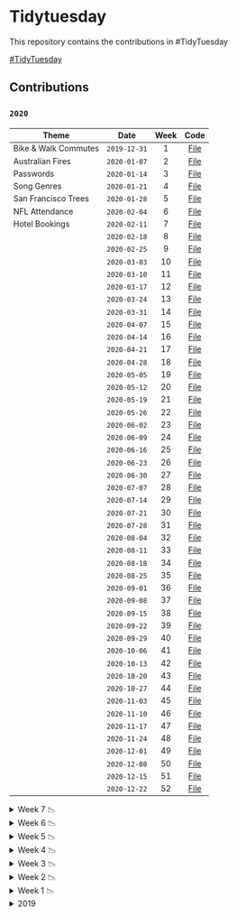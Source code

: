 
<!-- README.md is generated from README.Rmd. Please edit that file -->

# Tidytuesday

<!-- badges: start -->

<!-- badges: end -->

This repository contains the contributions in
\#TidyTuesday

<a href="https://github.com/rfordatascience/tidytuesday" target="_blank">\#TidyTuesday</a>

## Contributions

### `2020`

| Theme                |     Date     | Week |                                                Code                                                |
| -------------------- | :----------: | :--: | :------------------------------------------------------------------------------------------------: |
| Bike & Walk Commutes | `2019-12-31` |  1   |  <a href="https://duvancho321.github.io/Tidyuesday/Folder/2019/31-12-19" target="_blank">File</a>  |
| Australian Fires     | `2020-01-07` |  2   | <a href="https://duvancho321.github.io/Tidyuesday/Folder/2020/2020-01-07" target="_blank">File</a> |
| Passwords            | `2020-01-14` |  3   | <a href="https://duvancho321.github.io/Tidyuesday/Folder/2020/2020-01-14" target="_blank">File</a> |
| Song Genres          | `2020-01-21` |  4   | <a href="https://duvancho321.github.io/Tidyuesday/Folder/2020/2020-01-21" target="_blank">File</a> |
| San Francisco Trees  | `2020-01-28` |  5   | <a href="https://duvancho321.github.io/Tidyuesday/Folder/2020/2020-01-28" target="_blank">File</a> |
| NFL Attendance       | `2020-02-04` |  6   | <a href="https://duvancho321.github.io/Tidyuesday/Folder/2020/2020-02-04" target="_blank">File</a> |
| Hotel Bookings       | `2020-02-11` |  7   | <a href="https://duvancho321.github.io/Tidyuesday/Folder/2020/2020-02-11" target="_blank">File</a> |
|                      | `2020-02-18` |  8   | <a href="https://duvancho321.github.io/Tidyuesday/Folder/2020/2020-02-18" target="_blank">File</a> |
|                      | `2020-02-25` |  9   | <a href="https://duvancho321.github.io/Tidyuesday/Folder/2020/2020-02-25" target="_blank">File</a> |
|                      | `2020-03-03` |  10  | <a href="https://duvancho321.github.io/Tidyuesday/Folder/2020/2020-03-03" target="_blank">File</a> |
|                      | `2020-03-10` |  11  | <a href="https://duvancho321.github.io/Tidyuesday/Folder/2020/2020-03-10" target="_blank">File</a> |
|                      | `2020-03-17` |  12  | <a href="https://duvancho321.github.io/Tidyuesday/Folder/2020/2020-03-17" target="_blank">File</a> |
|                      | `2020-03-24` |  13  | <a href="https://duvancho321.github.io/Tidyuesday/Folder/2020/2020-03-24" target="_blank">File</a> |
|                      | `2020-03-31` |  14  | <a href="https://duvancho321.github.io/Tidyuesday/Folder/2020/2020-03-31" target="_blank">File</a> |
|                      | `2020-04-07` |  15  | <a href="https://duvancho321.github.io/Tidyuesday/Folder/2020/2020-04-07" target="_blank">File</a> |
|                      | `2020-04-14` |  16  | <a href="https://duvancho321.github.io/Tidyuesday/Folder/2020/2020-04-14" target="_blank">File</a> |
|                      | `2020-04-21` |  17  | <a href="https://duvancho321.github.io/Tidyuesday/Folder/2020/2020-04-21" target="_blank">File</a> |
|                      | `2020-04-28` |  18  | <a href="https://duvancho321.github.io/Tidyuesday/Folder/2020/2020-04-28" target="_blank">File</a> |
|                      | `2020-05-05` |  19  | <a href="https://duvancho321.github.io/Tidyuesday/Folder/2020/2020-05-05" target="_blank">File</a> |
|                      | `2020-05-12` |  20  | <a href="https://duvancho321.github.io/Tidyuesday/Folder/2020/2020-05-12" target="_blank">File</a> |
|                      | `2020-05-19` |  21  | <a href="https://duvancho321.github.io/Tidyuesday/Folder/2020/2020-05-19" target="_blank">File</a> |
|                      | `2020-05-26` |  22  | <a href="https://duvancho321.github.io/Tidyuesday/Folder/2020/2020-05-26" target="_blank">File</a> |
|                      | `2020-06-02` |  23  | <a href="https://duvancho321.github.io/Tidyuesday/Folder/2020/2020-06-02" target="_blank">File</a> |
|                      | `2020-06-09` |  24  | <a href="https://duvancho321.github.io/Tidyuesday/Folder/2020/2020-06-09" target="_blank">File</a> |
|                      | `2020-06-16` |  25  | <a href="https://duvancho321.github.io/Tidyuesday/Folder/2020/2020-06-16" target="_blank">File</a> |
|                      | `2020-06-23` |  26  | <a href="https://duvancho321.github.io/Tidyuesday/Folder/2020/2020-06-23" target="_blank">File</a> |
|                      | `2020-06-30` |  27  | <a href="https://duvancho321.github.io/Tidyuesday/Folder/2020/2020-06-30" target="_blank">File</a> |
|                      | `2020-07-07` |  28  | <a href="https://duvancho321.github.io/Tidyuesday/Folder/2020/2020-07-07" target="_blank">File</a> |
|                      | `2020-07-14` |  29  | <a href="https://duvancho321.github.io/Tidyuesday/Folder/2020/2020-07-14" target="_blank">File</a> |
|                      | `2020-07-21` |  30  | <a href="https://duvancho321.github.io/Tidyuesday/Folder/2020/2020-07-21" target="_blank">File</a> |
|                      | `2020-07-28` |  31  | <a href="https://duvancho321.github.io/Tidyuesday/Folder/2020/2020-07-28" target="_blank">File</a> |
|                      | `2020-08-04` |  32  | <a href="https://duvancho321.github.io/Tidyuesday/Folder/2020/2020-08-04" target="_blank">File</a> |
|                      | `2020-08-11` |  33  | <a href="https://duvancho321.github.io/Tidyuesday/Folder/2020/2020-08-11" target="_blank">File</a> |
|                      | `2020-08-18` |  34  | <a href="https://duvancho321.github.io/Tidyuesday/Folder/2020/2020-08-18" target="_blank">File</a> |
|                      | `2020-08-25` |  35  | <a href="https://duvancho321.github.io/Tidyuesday/Folder/2020/2020-08-25" target="_blank">File</a> |
|                      | `2020-09-01` |  36  | <a href="https://duvancho321.github.io/Tidyuesday/Folder/2020/2020-09-01" target="_blank">File</a> |
|                      | `2020-09-08` |  37  | <a href="https://duvancho321.github.io/Tidyuesday/Folder/2020/2020-09-08" target="_blank">File</a> |
|                      | `2020-09-15` |  38  | <a href="https://duvancho321.github.io/Tidyuesday/Folder/2020/2020-09-15" target="_blank">File</a> |
|                      | `2020-09-22` |  39  | <a href="https://duvancho321.github.io/Tidyuesday/Folder/2020/2020-09-22" target="_blank">File</a> |
|                      | `2020-09-29` |  40  | <a href="https://duvancho321.github.io/Tidyuesday/Folder/2020/2020-09-29" target="_blank">File</a> |
|                      | `2020-10-06` |  41  | <a href="https://duvancho321.github.io/Tidyuesday/Folder/2020/2020-10-06" target="_blank">File</a> |
|                      | `2020-10-13` |  42  | <a href="https://duvancho321.github.io/Tidyuesday/Folder/2020/2020-10-13" target="_blank">File</a> |
|                      | `2020-10-20` |  43  | <a href="https://duvancho321.github.io/Tidyuesday/Folder/2020/2020-10-20" target="_blank">File</a> |
|                      | `2020-10-27` |  44  | <a href="https://duvancho321.github.io/Tidyuesday/Folder/2020/2020-10-27" target="_blank">File</a> |
|                      | `2020-11-03` |  45  | <a href="https://duvancho321.github.io/Tidyuesday/Folder/2020/2020-11-03" target="_blank">File</a> |
|                      | `2020-11-10` |  46  | <a href="https://duvancho321.github.io/Tidyuesday/Folder/2020/2020-11-10" target="_blank">File</a> |
|                      | `2020-11-17` |  47  | <a href="https://duvancho321.github.io/Tidyuesday/Folder/2020/2020-11-17" target="_blank">File</a> |
|                      | `2020-11-24` |  48  | <a href="https://duvancho321.github.io/Tidyuesday/Folder/2020/2020-11-24" target="_blank">File</a> |
|                      | `2020-12-01` |  49  | <a href="https://duvancho321.github.io/Tidyuesday/Folder/2020/2020-12-01" target="_blank">File</a> |
|                      | `2020-12-08` |  50  | <a href="https://duvancho321.github.io/Tidyuesday/Folder/2020/2020-12-08" target="_blank">File</a> |
|                      | `2020-12-15` |  51  | <a href="https://duvancho321.github.io/Tidyuesday/Folder/2020/2020-12-15" target="_blank">File</a> |
|                      | `2020-12-22` |  52  | <a href="https://duvancho321.github.io/Tidyuesday/Folder/2020/2020-12-22" target="_blank">File</a> |

<details>

<summary>Week 7 📉
</summary>

![](./Folder/2020/2020-02-11/README_files/figure-gfm/unnamed-chunk-4-1.png)
![](./Folder/2020/2020-02-11/README_files/figure-gfm/unnamed-chunk-5-1.png)

</details>

<details>

<summary>Week 6 📉
</summary>

![](./Folder/2020/2020-02-04/README_files/figure-gfm/unnamed-chunk-3-1.png)
![](./Folder/2020/2020-02-04/README_files/figure-gfm/unnamed-chunk-4-1.gif)

</details>

<details>

<summary>Week 5 📉
</summary>

![](./Folder/2020/2020-01-28/README_files/figure-gfm/unnamed-chunk-4-1.png)
![](./Folder/2020/2020-01-28/README_files/figure-gfm/unnamed-chunk-5-1.gif)

</details>

<details>

<summary>Week 4 📉
</summary>

![](./Folder/2020/2020-01-21/README_files/figure-gfm/unnamed-chunk-3-1.gif)

</details>

<details>

<summary>Week 3 📉
</summary>

![](./Folder/2020/2020-01-14/README_files/figure-gfm/unnamed-chunk-3-1.gif)

</details>

<details>

<summary>Week 2 📉
</summary>

![](./Folder/2020/2020-01-07/README_files/figure-gfm/unnamed-chunk-3-1.gif)

![](./Folder/2020/2020-01-07/README_files/figure-gfm/unnamed-chunk-4-1.gif)

</details>

<details>

<summary>Week 1 📉
</summary>

![](./Folder/2019/31-12-19/README_files/figure-gfm/unnamed-chunk-4-1.gif)

![](./Folder/2019/31-12-19/README_files/figure-gfm/unnamed-chunk-5-1.gif)

</details>

<details>

<summary>2019
</summary>

### `2019`

| Theme                  |     Date     | Week |                                               Code                                               |
| ---------------------- | :----------: | :--: | :----------------------------------------------------------------------------------------------: |
| CRAN Code              | `2019-11-12` |  46  | <a href="https://duvancho321.github.io/Tidyuesday/Folder/2019/12-11-19" target="_blank">File</a> |
| NZ Bird of the Year    | `2019-11-19` |  47  | <a href="https://duvancho321.github.io/Tidyuesday/Folder/2019/19-11-19" target="_blank">File</a> |
| Student Loan Debt      | `2019-11-26` |  48  | <a href="https://duvancho321.github.io/Tidyuesday/Folder/2019/26-11-19" target="_blank">File</a> |
| Philly Parking Tickets | `2019-12-03` |  49  | <a href="https://duvancho321.github.io/Tidyuesday/Folder/2019/01-12-19" target="_blank">File</a> |
| Replicating plots in R | `2019-12-10` |  50  | <a href="https://duvancho321.github.io/Tidyuesday/Folder/2019/10-12-19" target="_blank">File</a> |
| Adoptable dogs         | `2019-12-17` |  51  | <a href="https://duvancho321.github.io/Tidyuesday/Folder/2019/17-12-19" target="_blank">File</a> |
| Christmas Songs        | `2019-12-24` |  52  | <a href="https://duvancho321.github.io/Tidyuesday/Folder/2019/24-12-19" target="_blank">File</a> |

<details>

<summary>Week 52 📉
</summary>

![](./Folder/2019/24-12-19/README_files/figure-gfm/unnamed-chunk-3-1.gif)

![](./Folder/2019/24-12-19/README_files/figure-gfm/unnamed-chunk-4-1.png)

</details>

<details>

<summary>Week 51 📉
</summary>

![](./Folder/2019/17-12-19/README_files/figure-gfm/unnamed-chunk-4-1.gif)

![](./Folder/2019/17-12-19/README_files/figure-gfm/unnamed-chunk-5-1.gif)

</details>

<details>

<summary>Week 50 📉
</summary>

![](./Folder/2019/10-12-19/README_files/figure-gfm/unnamed-chunk-3-1.gif)

</details>

<details>

<summary>Week 49 📉
</summary>

![](./Folder/2019/01-12-19/README_files/figure-gfm/unnamed-chunk-2-1.gif)

![](./Folder/2019/01-12-19/README_files/figure-gfm/unnamed-chunk-4-1.png)

![](./Folder/2019/01-12-19/README_files/figure-gfm/unnamed-chunk-3-3.png)

</details>

<details>

<summary>Week 48 📉
</summary>

![](./Folder/2019/26-11-19/README_files/figure-gfm/unnamed-chunk-4-1.png)

![](./Folder/2019/26-11-19/README_files/figure-gfm/unnamed-chunk-5-1.png)

![](./Folder/2019/26-11-19/README_files/figure-gfm/unnamed-chunk-6-1.png)

</details>

<details>

<summary>Week 47 📉
</summary>

![](./Folder/2019/19-11-19/README_files/figure-gfm/unnamed-chunk-2-1.gif)

</details>

<details>

<summary>Week 46 📉
</summary>

![](./Folder/2019/12-11-19/README_files/figure-gfm/unnamed-chunk-2-1.gif)

</details>

</details>
